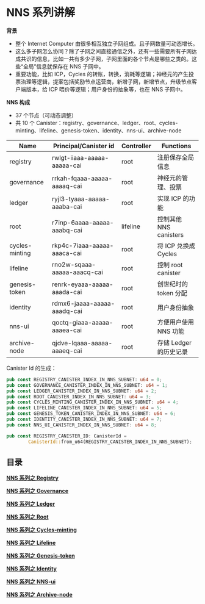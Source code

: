 # NNS 系列讲解

**背景**
* 整个 Internet Computer 由很多相互独立子网组成。且子网数量可动态增长。
* 这么多子网怎么协同？除了子网之间直接通信之外，还有一些需要所有子网达成共识的信息，比如一共有多少子网，子网里面的各个节点是哪些之类的。这些“全局”信息就保存在 NNS 子网中。
* 重要功能，比如 ICP，Cycles 的转账，转换，消耗等逻辑；神经元的产生投票治理等逻辑，提案包括奖励节点运营商，新增子网，新增节点，升级节点客户端版本，给 ICP 喂价等逻辑；用户身份的抽象等，也在 NNS 子网中。

**NNS 构成**
* 37 个节点（可动态调整）
* 共 10 个 Canister：registry、governance、ledger、root、cycles-minting、lifeline、genesis-token、identity、nns-ui、archive-node

| **Name**       | **Principal/Canister id**    | **Controller** | **Functions**        
| -------------- | ---------------------------- | -------------- | ---------------------
| registry       | rwlgt-iiaaa-aaaaa-aaaaa-cai  | root           | 注册保存全局信息
| governance     | rrkah-fqaaa-aaaaa-aaaaq-cai  | root           | 神经元的管理、投票
| ledger         | ryjl3-tyaaa-aaaaa-aaaba-cai  | root           | 实现 ICP 的功能
| root           | r7inp-6aaaa-aaaaa-aaabq-cai  | lifeline       | 控制其他 NNS canisters
| cycles-minting | rkp4c-7iaaa-aaaaa-aaaca-cai  | root           | 将 ICP 兑换成 Cycles
| lifeline       | rno2w-sqaaa-aaaaa-aaacq-cai  | root           | 控制 root canister
| genesis-token  | renrk-eyaaa-aaaaa-aaada-cai  | root           | 创世纪时的 token 分配
| identity       | rdmx6-jaaaa-aaaaa-aaadq-cai  | root           | 用户身份抽象
| nns-ui         | qoctq-giaaa-aaaaa-aaaea-cai  | root           | 方便用户使用 NNS 功能
| archive-node   | qjdve-lqaaa-aaaaa-aaaeq-cai  | root           | 存储 Ledger 的历史记录

Canister Id 的生成：
```rust
pub const REGISTRY_CANISTER_INDEX_IN_NNS_SUBNET: u64 = 0;
pub const GOVERNANCE_CANISTER_INDEX_IN_NNS_SUBNET: u64 = 1;
pub const LEDGER_CANISTER_INDEX_IN_NNS_SUBNET: u64 = 2;
pub const ROOT_CANISTER_INDEX_IN_NNS_SUBNET: u64 = 3;
pub const CYCLES_MINTING_CANISTER_INDEX_IN_NNS_SUBNET: u64 = 4;
pub const LIFELINE_CANISTER_INDEX_IN_NNS_SUBNET: u64 = 5;
pub const GENESIS_TOKEN_CANISTER_INDEX_IN_NNS_SUBNET: u64 = 6;
pub const IDENTITY_CANISTER_INDEX_IN_NNS_SUBNET: u64 = 7;
pub const NNS_UI_CANISTER_INDEX_IN_NNS_SUBNET: u64 = 8;

pub const REGISTRY_CANISTER_ID: CanisterId =
		CanisterId::from_u64(REGISTRY_CANISTER_INDEX_IN_NNS_SUBNET);
```

## 目录

**[NNS 系列之 Registry](Registry.md)**   

**[NNS 系列之 Governance](Governance.md)**

**[NNS 系列之 Ledger](Ledger.md)**

**[NNS 系列之 Root](Root.md)**

**[NNS 系列之 Cycles-minting](Cycles-minting.md)**

**[NNS 系列之 Lifeline](Lifeline.md)**

**[NNS 系列之 Genesis-token](Genesis-token.md)**

**[NNS 系列之 Identity](Identity.md)**

**[NNS 系列之 NNS-ui](NNS-ui.md)**

**[NNS 系列之 Archive-node](Archive-node.md)**

